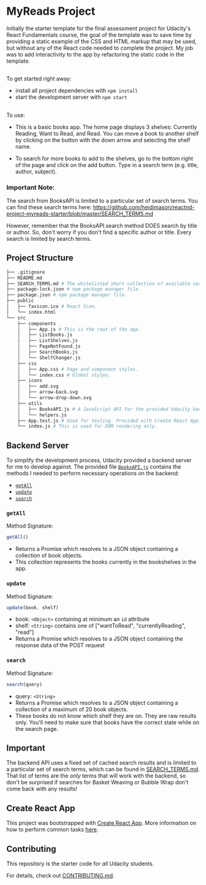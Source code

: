 # MyReads Project

Initially the starter template for the final assessment project for Udacity's React Fundamentals course, the goal of the template was to save time by providing a static example of the CSS and HTML markup that may be used, but without any of the React code needed to complete the project. My job was to add interactivity to the app by refactoring the static code in the template.

##

To get started right away:

* install all project dependencies with `npm install`
* start the development server with `npm start`

##

To use:

* This is a basic books app.  The home page displays 3 shelves: Currently Reading, Want to Read, and Read. You can move a book to another shelf by clicking on the button with the down arrow and selecting the shelf name.

* To search for more books to add to the shelves, go to the bottom right of the page and click on the add button. Type in a search term (e.g. title, author, subject).

### Important Note: ###
The search from BooksAPI is limited to a particular set of search terms.
You can find these search terms here:
https://github.com/heidimason/reactnd-project-myreads-starter/blob/master/SEARCH_TERMS.md

However, remember that the BooksAPI.search method DOES search by title or author.
So, don't worry if you don't find a specific author or title. Every search is limited by search terms.

## Project Structure
```bash
├── .gitignore
├── README.md
├── SEARCH_TERMS.md # The whitelisted short collection of available search terms to use with the app.
├── package-lock.json # npm package manager file.
├── package.json # npm package manager file.
├── public
│   ├── favicon.ico # React Icon.
│   └── index.html
└── src
    ├── components
    │   ├── App.js # This is the root of the app.
    │   ├── ListBooks.js
    │   ├── ListShelves.js
    │   ├── PageNotFound.js
    │   ├── SearchBooks.js
    │   └── ShelfChanger.js
    ├── css
    │   ├── App.css # Page and component styles.
    │   └── index.css # Global styles.
    ├── icons
    │   ├── add.svg
    │   ├── arrow-back.svg
    │   └── arrow-drop-down.svg
    ├── utils
    │   ├── BooksAPI.js # A JavaScript API for the provided Udacity backend. Instructions for the methods are below.
    │   └── helpers.js
    ├── App.test.js # Used for testing. Provided with Create React App.
    └── index.js # This is used for DOM rendering only.
```

## Backend Server

To simplify the development process, Udacity provided a backend server for me to develop against. The provided file [`BooksAPI.js`](src/BooksAPI.js) contains the methods I needed to perform necessary operations on the backend:

* [`getAll`](#getall)
* [`update`](#update)
* [`search`](#search)

### `getAll`

Method Signature:

```js
getAll()
```

* Returns a Promise which resolves to a JSON object containing a collection of book objects.
* This collection represents the books currently in the bookshelves in the app.

### `update`

Method Signature:

```js
update(book, shelf)
```

* book: `<Object>` containing at minimum an `id` attribute
* shelf: `<String>` contains one of ["wantToRead", "currentlyReading", "read"]
* Returns a Promise which resolves to a JSON object containing the response data of the POST request

### `search`

Method Signature:

```js
search(query)
```

* query: `<String>`
* Returns a Promise which resolves to a JSON object containing a collection of a maximum of 20 book objects.
* These books do not know which shelf they are on. They are raw results only. You'll need to make sure that books have the correct state while on the search page.

## Important
The backend API uses a fixed set of cached search results and is limited to a particular set of search terms, which can be found in [SEARCH_TERMS.md](SEARCH_TERMS.md). That list of terms are the _only_ terms that will work with the backend, so don't be surprised if searches for Basket Weaving or Bubble Wrap don't come back with any results!

## Create React App

This project was bootstrapped with [Create React App](https://github.com/facebookincubator/create-react-app). More information on how to perform common tasks [here](https://github.com/facebookincubator/create-react-app/blob/master/packages/react-scripts/template/README.md).

## Contributing

This repository is the starter code for _all_ Udacity students.

For details, check out [CONTRIBUTING.md](CONTRIBUTING.md).
